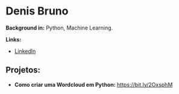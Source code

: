 # Denis Bruno

**Background in:** Python, Machine Learning.

**Links:**

* [LinkedIn](https://www.linkedin.com/in/denis-bruno-morais-neves-ab95b235)



## Projetos:

* **Como criar uma Wordcloud em Python:** https://bit.ly/2OxsphM
